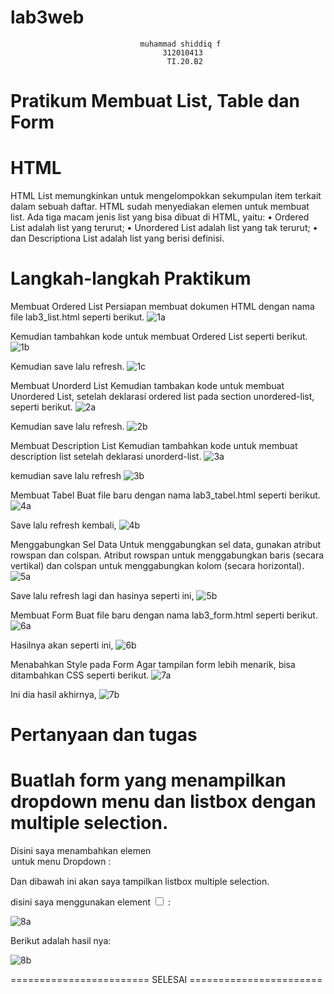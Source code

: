 # lab3web
                                 muhammad shiddiq f 
                                      312010413
                                       TI.20.B2

# Pratikum Membuat List, Table dan Form
# HTML
HTML List memungkinkan untuk mengelompokkan sekumpulan item terkait dalam sebuah daftar. HTML sudah menyediakan elemen untuk membuat list. Ada tiga macam jenis list yang bisa dibuat di HTML, yaitu: • Ordered List adalah list yang terurut; • Unordered List adalah list yang tak terurut; • dan Descriptiona List adalah list yang berisi definisi.

# Langkah-langkah Praktikum

Membuat Ordered List Persiapan membuat dokumen HTML dengan nama file lab3_list.html seperti berikut. 
![1a](https://user-images.githubusercontent.com/73062038/160141355-2ff336db-7bdb-4bbb-afb0-6c68a0f250ae.jpg)

Kemudian tambahkan kode untuk membuat Ordered List seperti berikut. 
![1b](https://user-images.githubusercontent.com/73062038/160141374-1e427a2f-8bb2-40fb-82ea-a4e25db1f49a.jpg)

Kemudian save lalu refresh. 
![1c](https://user-images.githubusercontent.com/73062038/160141399-d2c79a73-be36-420c-aa87-f8a6d6a87d4b.jpg)

Membuat Unorderd List Kemudian tambakan kode untuk membuat Unordered List, setelah deklarasi ordered list pada section unordered-list, seperti berikut. 
![2a](https://user-images.githubusercontent.com/73062038/160141433-b65b496c-df4d-4c58-8560-1eb452f3d40b.jpg)

Kemudian save lalu refresh. 
![2b](https://user-images.githubusercontent.com/73062038/160141483-db7e5cc2-6770-492f-9cf0-c2442c1f0035.jpg)

Membuat Description List Kemudian tambahkan kode untuk membuat description list setelah deklarasi unorderd-list.
![3a](https://user-images.githubusercontent.com/73062038/160141641-75fc4ca9-cd11-49e9-8d9f-ba05639b4d77.jpg)

kemudian save lalu refresh 
![3b](https://user-images.githubusercontent.com/73062038/160141663-1c96bf69-44bb-4346-a899-c400f9d89374.jpg)


Membuat Tabel Buat file baru dengan nama lab3_tabel.html seperti berikut.
![4a](https://user-images.githubusercontent.com/73062038/160142892-362189f0-f2b6-424e-b7d1-4675afd8f7ef.jpg)

Save lalu refresh kembali, 
![4b](https://user-images.githubusercontent.com/73062038/160142920-2336f3ee-2efe-4370-a259-01cc62dd6eda.jpg)

Menggabungkan Sel Data Untuk menggabungkan sel data, gunakan atribut rowspan dan colspan. Atribut rowspan untuk menggabungkan baris (secara vertikal) dan colspan untuk menggabungkan kolom (secara horizontal). 
![5a](https://user-images.githubusercontent.com/73062038/160142952-4932f109-5821-4fa0-a9c6-0e51317ee786.jpg)

Save lalu refresh lagi dan hasinya seperti ini, 
![5b](https://user-images.githubusercontent.com/73062038/160142970-e5be90c6-f116-4918-8423-a2b54dcd8e65.jpg)

Membuat Form Buat file baru dengan nama lab3_form.html seperti berikut.
 ![6a](https://user-images.githubusercontent.com/73062038/160143278-8cac29e5-bf2e-4f07-b158-4c0453bbbef3.jpg)

Hasilnya akan seperti ini, 
![6b](https://user-images.githubusercontent.com/73062038/160143319-e7cf3b5a-e111-47b1-8329-3475ab3b9b38.jpg)

Menabahkan Style pada Form Agar tampilan form lebih menarik, bisa ditambahkan CSS seperti berikut. 
![7a](https://user-images.githubusercontent.com/73062038/160143366-70379d7b-6dfa-47ff-a693-edd450526358.jpg)

Ini dia hasil akhirnya, 
![7b](https://user-images.githubusercontent.com/73062038/160143395-a713a408-7a1a-4f67-9a03-f98bb9792dfe.jpg)

# Pertanyaan dan tugas
# Buatlah form yang menampilkan dropdown menu dan listbox dengan multiple selection.
Disini saya menambahkan elemen <option> untuk menu Dropdown :


Dan dibawah ini akan saya tampilkan listbox multiple selection.

disini saya menggunakan element <input type="Checkbox"> :

 
![8a](https://user-images.githubusercontent.com/73062038/160533433-a53cc6dd-2e51-4b8a-9fb3-2644a59d0982.jpg)
  
  Berikut adalah hasil nya: 

![8b](https://user-images.githubusercontent.com/73062038/160533442-e6ead368-1585-4a0f-ba25-ac99ee948476.jpg)



======================== SELESAI =======================

